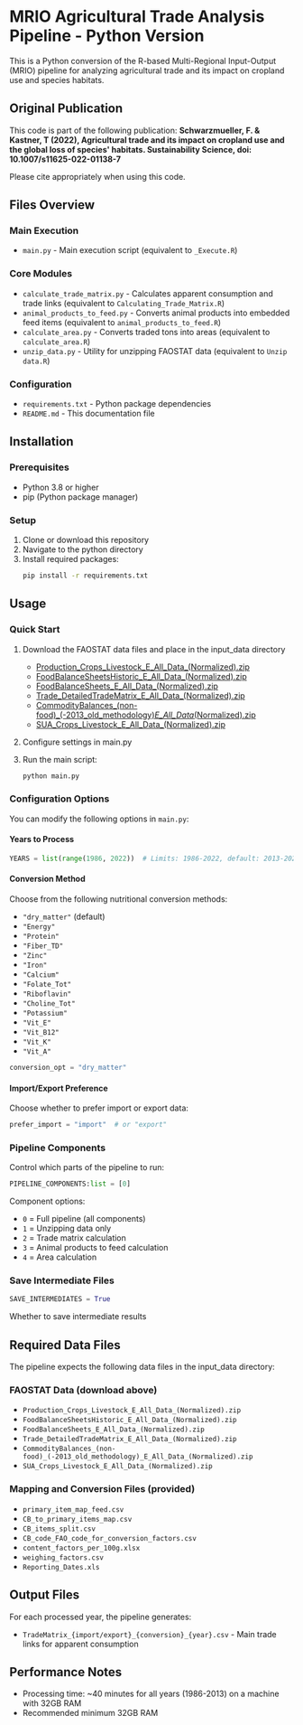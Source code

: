 # MRIO Agricultural Trade Analysis Pipeline - Python Version

This is a Python conversion of the R-based Multi-Regional Input-Output (MRIO) pipeline for analyzing agricultural trade and its impact on cropland use and species habitats.

## Original Publication

This code is part of the following publication:
**Schwarzmueller, F. & Kastner, T (2022), Agricultural trade and its impact on cropland use and the global loss of species' habitats. Sustainability Science, doi: 10.1007/s11625-022-01138-7**

Please cite appropriately when using this code.

## Files Overview

### Main Execution
- `main.py` - Main execution script (equivalent to `_Execute.R`)

### Core Modules
- `calculate_trade_matrix.py` - Calculates apparent consumption and trade links (equivalent to `Calculating_Trade_Matrix.R`)
- `animal_products_to_feed.py` - Converts animal products into embedded feed items (equivalent to `animal_products_to_feed.R`)
- `calculate_area.py` - Converts traded tons into areas (equivalent to `calculate_area.R`)
- `unzip_data.py` - Utility for unzipping FAOSTAT data (equivalent to `Unzip data.R`)

### Configuration
- `requirements.txt` - Python package dependencies
- `README.md` - This documentation file

## Installation

### Prerequisites
- Python 3.8 or higher
- pip (Python package manager)

### Setup
1. Clone or download this repository
2. Navigate to the python directory
3. Install required packages:
   ```bash
   pip install -r requirements.txt
   ```

## Usage

### Quick Start
1. Download the FAOSTAT data files and place in the input_data directory
    - [Production_Crops_Livestock_E_All_Data_(Normalized).zip](https://bulks-faostat.fao.org/production/Production_Crops_Livestock_E_All_Data_(Normalized).zip)
    - [FoodBalanceSheetsHistoric_E_All_Data_(Normalized).zip](https://bulks-faostat.fao.org/production/FoodBalanceSheetsHistoric_E_All_Data_(Normalized).zip)
    - [FoodBalanceSheets_E_All_Data_(Normalized).zip](https://bulks-faostat.fao.org/production/FoodBalanceSheets_E_All_Data_(Normalized).zip)
    - [Trade_DetailedTradeMatrix_E_All_Data_(Normalized).zip](https://bulks-faostat.fao.org/production/Trade_DetailedTradeMatrix_E_All_Data_(Normalized).zip)
    - [CommodityBalances_(non-food)_(-2013_old_methodology)_E_All_Data_(Normalized).zip](https://bulks-faostat.fao.org/production/CommodityBalances_(non-food)_(-2013_old_methodology)_E_All_Data_(Normalized).zip)
    - [SUA_Crops_Livestock_E_All_Data_(Normalized).zip](https://bulks-faostat.fao.org/production/SUA_Crops_Livestock_E_All_Data_(Normalized).zip)

2. Configure settings in main.py

3. Run the main script:
   ```bash
   python main.py
   ```

### Configuration Options

You can modify the following options in `main.py`:

#### Years to Process
```python
YEARS = list(range(1986, 2022))  # Limits: 1986-2022, default: 2013-2022
```

#### Conversion Method
Choose from the following nutritional conversion methods:
- `"dry_matter"` (default)
- `"Energy"`
- `"Protein"`
- `"Fiber_TD"`
- `"Zinc"`
- `"Iron"`
- `"Calcium"`
- `"Folate_Tot"`
- `"Riboflavin"`
- `"Choline_Tot"`
- `"Potassium"`
- `"Vit_E"`
- `"Vit_B12"`
- `"Vit_K"`
- `"Vit_A"`

```python
conversion_opt = "dry_matter"
```

#### Import/Export Preference
Choose whether to prefer import or export data:
```python
prefer_import = "import"  # or "export"
```

### Pipeline Components
Control which parts of the pipeline to run:
```python
PIPELINE_COMPONENTS:list = [0]
```

Component options:
- `0` = Full pipeline (all components)
- `1` = Unzipping data only
- `2` = Trade matrix calculation
- `3` = Animal products to feed calculation
- `4` = Area calculation

### Save Intermediate Files
```python
SAVE_INTERMEDIATES = True 
```
Whether to save intermediate results

## Required Data Files

The pipeline expects the following data files in the input_data directory:

### FAOSTAT Data (download above)
- `Production_Crops_Livestock_E_All_Data_(Normalized).zip`
- `FoodBalanceSheetsHistoric_E_All_Data_(Normalized).zip`
- `FoodBalanceSheets_E_All_Data_(Normalized).zip`
- `Trade_DetailedTradeMatrix_E_All_Data_(Normalized).zip`
- `CommodityBalances_(non-food)_(-2013_old_methodology)_E_All_Data_(Normalized).zip`
- `SUA_Crops_Livestock_E_All_Data_(Normalized).zip`
### Mapping and Conversion Files (provided)
- `primary_item_map_feed.csv`
- `CB_to_primary_items_map.csv`
- `CB_items_split.csv`
- `CB_code_FAO_code_for_conversion_factors.csv`
- `content_factors_per_100g.xlsx`
- `weighing_factors.csv`
- `Reporting_Dates.xls`

## Output Files

For each processed year, the pipeline generates:

- `TradeMatrix_{import/export}_{conversion}_{year}.csv` - Main trade links for apparent consumption


## Performance Notes

- Processing time: ~40 minutes for all years (1986-2013) on a machine with 32GB RAM
- Recommended minimum 32GB RAM